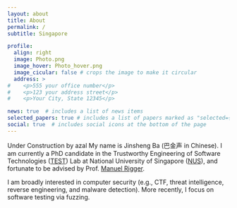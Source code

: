 ```yaml
---
layout: about
title: About
permalink: /
subtitle: Singapore

profile:
  align: right
  image: Photo.png
  image_hover: Photo_hover.png
  image_cicular: false # crops the image to make it circular
  address: >
#    <p>555 your office number</p>
#    <p>123 your address street</p>
#    <p>Your City, State 12345</p>

news: true  # includes a list of news items
selected_papers: true # includes a list of papers marked as "selected={true}"
social: true  # includes social icons at the bottom of the page
---
```

Under Construction by azal
My name is Jinsheng Ba (巴金声 in Chinese). I am currently a PhD candidate in the Trustworthy Engineering of Software Technologies ([TEST](https://nus-test.github.io/)) Lab at National University of Singapore ([NUS](https://www.nus.edu.sg/)), and fortunate to be advised by Prof. [Manuel Rigger](https://www.manuelrigger.at/). 

I am broadly interested in computer security (e.g., CTF, threat intelligence, reverse engineering, and malware detection). More recently, I focus on software testing via fuzzing.
